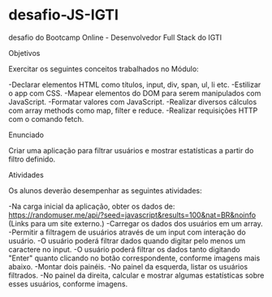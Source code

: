 # desafio-JS-IGTI
desafio do Bootcamp Online - Desenvolvedor Full Stack do IGTI

Objetivos

Exercitar os seguintes conceitos trabalhados no Módulo:

-Declarar elementos HTML como títulos, input, div, span, ul, li etc.
-Estilizar o app com CSS.
-Mapear elementos do DOM para serem manipulados com JavaScript.
-Formatar valores com JavaScript.
-Realizar diversos cálculos com array methods como map, filter e reduce.
-Realizar requisições HTTP com o comando fetch.
 

Enunciado

Criar uma aplicação para filtrar usuários e mostrar estatísticas a partir do filtro definido.

 

Atividades

Os alunos deverão desempenhar as seguintes atividades:

-Na carga inicial da aplicação, obter os dados de: https://randomuser.me/api/?seed=javascript&results=100&nat=BR&noinfo (Links para um site externo.)
-Carregar os dados dos usuários em um array.
-Permitir a filtragem de usuários através de um input com interação do usuário.
-O usuário poderá filtrar dados quando digitar pelo menos um caractere no input.
-O usuário poderá filtrar os dados tanto digitando "Enter" quanto clicando no botão correspondente, conforme imagens mais abaixo.
-Montar dois painéis.
-No painel da esquerda, listar os usuários filtrados.
-No painel da direita, calcular e mostrar algumas estatísticas sobre esses usuários, conforme imagens.
